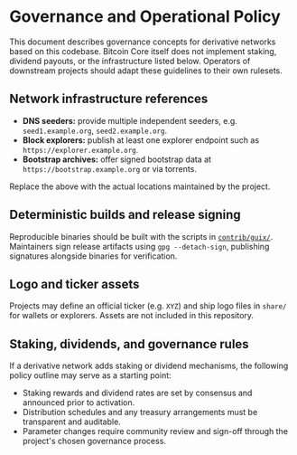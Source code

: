 # Governance and Operational Policy

This document describes governance concepts for derivative networks based on this codebase. Bitcoin Core itself does not implement staking, dividend payouts, or the infrastructure listed below. Operators of downstream projects should adapt these guidelines to their own rulesets.

## Network infrastructure references

- **DNS seeders:** provide multiple independent seeders, e.g. `seed1.example.org`, `seed2.example.org`.
- **Block explorers:** publish at least one explorer endpoint such as `https://explorer.example.org`.
- **Bootstrap archives:** offer signed bootstrap data at `https://bootstrap.example.org` or via torrents.

Replace the above with the actual locations maintained by the project.

## Deterministic builds and release signing

Reproducible binaries should be built with the scripts in [`contrib/guix/`](../contrib/guix/). Maintainers sign release artifacts using `gpg --detach-sign`, publishing signatures alongside binaries for verification.

## Logo and ticker assets

Projects may define an official ticker (e.g. `XYZ`) and ship logo files in `share/` for wallets or explorers. Assets are not included in this repository.

## Staking, dividends, and governance rules

If a derivative network adds staking or dividend mechanisms, the following policy outline may serve as a starting point:

- Staking rewards and dividend rates are set by consensus and announced prior to activation.
- Distribution schedules and any treasury arrangements must be transparent and auditable.
- Parameter changes require community review and sign-off through the project's chosen governance process.

